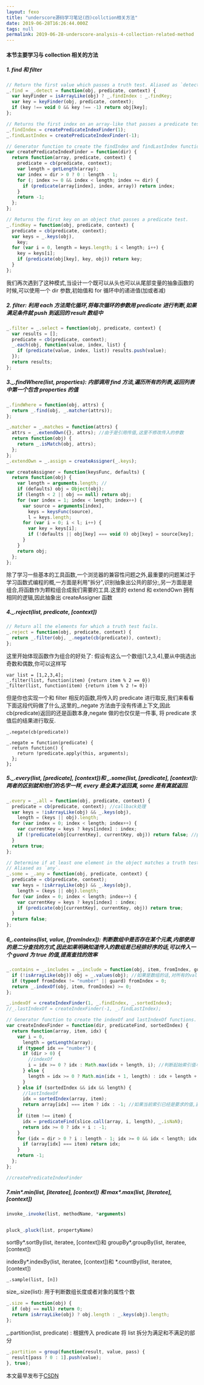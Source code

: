 ```yaml
---
layout: fexo
title: "underscore源码学习笔记(四)collction相关方法"
date: 2019-06-28T16:26:44.000Z
tags: null
permalink: 2019-06-28-underscore-analysis-4-collection-related-method
---
```


#### 本节主要学习与 collection 相关的方法

##### 1. find 和 filter

```js
// Return the first value which passes a truth test. Aliased as `detect`.
_.find = _.detect = function(obj, predicate, context) {
  var keyFinder = isArrayLike(obj) ? _.findIndex : _.findKey;
  var key = keyFinder(obj, predicate, context);
  if (key !== void 0 && key !== -1) return obj[key];
};

// Returns the first index on an array-like that passes a predicate test.
_.findIndex = createPredicateIndexFinder(1);
_.findLastIndex = createPredicateIndexFinder(-1);

// Generator function to create the findIndex and findLastIndex functions.
var createPredicateIndexFinder = function(dir) {
  return function(array, predicate, context) {
    predicate = cb(predicate, context);
    var length = getLength(array);
    var index = dir > 0 ? 0 : length - 1;
    for (; index >= 0 && index < length; index += dir) {
      if (predicate(array[index], index, array)) return index;
    }
    return -1;
  };
};

// Returns the first key on an object that passes a predicate test.
_.findKey = function(obj, predicate, context) {
  predicate = cb(predicate, context);
  var keys = _.keys(obj),
    key;
  for (var i = 0, length = keys.length; i < length; i++) {
    key = keys[i];
    if (predicate(obj[key], key, obj)) return key;
  }
};
```

我们再次遇到了这种模式,当设计一个既可以从头也可以从尾部变量的抽象函数的时候,可以使用一个 dir 参数,初始值和 for 循环中的递进值(加或者减)

##### 2. filter: 利用 each 方法简化循环,将每次循环的参数用 predicate 进行判断,如果满足条件就 push 到返回的 result 数组中

```js
_.filter = _.select = function(obj, predicate, context) {
  var results = [];
  predicate = cb(predicate, context);
  _.each(obj, function(value, index, list) {
    if (predicate(value, index, list)) results.push(value);
  });
  return results;
};
```

##### 3.\_.findWhere(list, properties): 内部调用 find 方法,遍历所有的列表,返回列表中第一个包含 properties 的值

```js
_.findWhere = function(obj, attrs) {
  return _.find(obj, _.matcher(attrs));
};

_.matcher = _.matches = function(attrs) {
  attrs = _.extendOwn({}, attrs); //由于是引用传值,这里不修改传入的参数
  return function(obj) {
    return _.isMatch(obj, attrs);
  };
};
_.extendOwn = _.assign = createAssigner(_.keys);

var createAssigner = function(keysFunc, defaults) {
  return function(obj) {
    var length = arguments.length; //
    if (defaults) obj = Object(obj);
    if (length < 2 || obj == null) return obj;
    for (var index = 1; index < length; index++) {
      var source = arguments[index],
        keys = keysFunc(source),
        l = keys.length;
      for (var i = 0; i < l; i++) {
        var key = keys[i];
        if (!defaults || obj[key] === void 0) obj[key] = source[key];
      }
    }
    return obj;
  };
};
```

除了学习一些基本的工具函数,一个浏览器的兼容性问题之外,最重要的问题某过于学习函数式编程的概,一方面是利用"拆分",识别抽象出公共的部分;,另一方面是是组合,将函数作为颗粒组合成我们需要的工具.这里的 extend 和 extendOwn 拥有相同的逻辑,因此抽象出 createAssigner 函数

##### 4.\_.reject(list, predicate, [context])

```js
// Return all the elements for which a truth test fails.
_.reject = function(obj, predicate, context) {
  return _.filter(obj, _.negate(cb(predicate)), context);
};
```

这里开始体现函数作为组合的好处了: 假设有这么一个数组[1,2,3,4],要从中挑选出奇数和偶数,你可以这样写

```
var list = [1,2,3,4];
_.filter(list, function(item) {return item % 2 == 0})
_filter(list, function(item) {return item % 2 != 0})
```

但是你也实现一个和 filter 相反的函数,将传入的 predicate 进行取反,我们来看看下面这段代码做了什么,这里的\_.negate 方法由于没有传递上下文,因此 cb(predicate)返回的还是函数本身,negate 做的也仅仅是一件事, 将 predicate 求值后的结果进行取反.

```
_.negate(cb(predicate))

_.negate = function(predicate) {
  return function() {
    return !predicate.apply(this, arguments);
  };
};
```

##### 5._.every(list, [predicate], [context])和 _.some(list, [predicate], [context]): 两者的区别就和他们的名字一样, every 是全真才返回真, some 是有真就返回.

```js
_.every = _.all = function(obj, predicate, context) {
  predicate = cb(predicate, context); //callback处理
  var keys = !isArrayLike(obj) && _.keys(obj),
    length = (keys || obj).length;
  for (var index = 0; index < length; index++) {
    var currentKey = keys ? keys[index] : index;
    if (!predicate(obj[currentKey], currentKey, obj)) return false; //predicate判断
  }
  return true;
};

// Determine if at least one element in the object matches a truth test.
// Aliased as `any`.
_.some = _.any = function(obj, predicate, context) {
  predicate = cb(predicate, context);
  var keys = !isArrayLike(obj) && _.keys(obj),
    length = (keys || obj).length;
  for (var index = 0; index < length; index++) {
    var currentKey = keys ? keys[index] : index;
    if (predicate(obj[currentKey], currentKey, obj)) return true;
  }
  return false;
};
```

##### 6\_.contains(list, value, [fromIndex]): 判断数组中是否存在某个元素,内部使用的是二分查找的方式,因此如果明确知道传入的数组是已经排好序的话,可以传入一个 guard 为 true 的值,提高查找的效率

```js
_.contains = _.includes = _.include = function(obj, item, fromIndex, guard) {
  if (!isArrayLike(obj)) obj = _.values(obj); //如果是数组的话,对所有的value值进行排序
  if (typeof fromIndex != "number" || guard) fromIndex = 0;
  return _.indexOf(obj, item, fromIndex) >= 0;
};

_.indexOf = createIndexFinder(1, _.findIndex, _.sortedIndex);
//_.lastIndexOf = createIndexFinder(-1, _.findLastIndex);

// Generator function to create the indexOf and lastIndexOf functions.
var createIndexFinder = function(dir, predicateFind, sortedIndex) {
  return function(array, item, idx) {
    var i = 0,
      length = getLength(array);
    if (typeof idx == "number") {
      if (dir > 0) {
        //indexOf
        i = idx >= 0 ? idx : Math.max(idx + length, i); //判断起始索引值与数组长度
      } else {
        length = idx >= 0 ? Math.min(idx + 1, length) : idx + length + 1;
      }
    } else if (sortedIndex && idx && length) {
      //lastIndexOf
      idx = sortedIndex(array, item);
      return array[idx] === item ? idx : -1; //如果当前索引已经是要求的值,直接返回
    }
    if (item !== item) {
      idx = predicateFind(slice.call(array, i, length), _.isNaN);
      return idx >= 0 ? idx + i : -1;
    }
    for (idx = dir > 0 ? i : length - 1; idx >= 0 && idx < length; idx += dir) {
      if (array[idx] === item) return idx;
    }
    return -1;
  };
};

//createPredicateIndexFinder
```

##### 7.min*.min(list, [iteratee], [context]) 和 max*.max(list, [iteratee], [context])

```js
invoke_.invoke(list, methodName, *arguments)


pluck_.pluck(list, propertyName)

```

sortBy*.sortBy(list, iteratee, [context])和 groupBy*.groupBy(list, iteratee, [context])

indexBy*.indexBy(list, iteratee, [context])和 *.countBy(list, iteratee, [context])

```
_.sample(list, [n])
```

size\_.size(list): 用于判断数组长度或者对象的属性个数

```js
_.size = function(obj) {
  if (obj == null) return 0;
  return isArrayLike(obj) ? obj.length : _.keys(obj).length;
};
```

\_.partition(list, predicate) : 根据传入 predicate 将 list 拆分为满足和不满足的部分

```js
_.partition = group(function(result, value, pass) {
  result[pass ? 0 : 1].push(value);
}, true);
```

本文最早发布于[CSDN](https://blog.csdn.net/zhuanyemanong/article/details/84788734)
